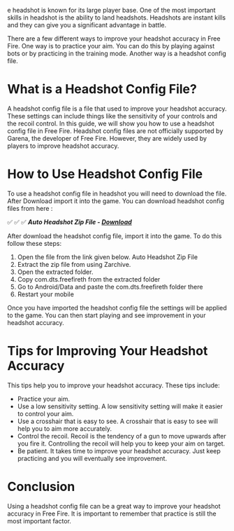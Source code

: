 e 
headshot is known for its large player base. One of the most important skills in headshot is the ability to land headshots. Headshots are instant kills and they can give you a significant advantage in battle.

There are a few different ways to improve your headshot accuracy in Free Fire. One way is to practice your aim. You can do this by playing against bots or by practicing in the training mode. Another way is a headshot config file.

# What is a Headshot Config File?

A headshot config file is a file that used to improve your headshot accuracy. These settings can include things like the sensitivity of your controls and the recoil control. In this guide, we will show you how to use a headshot config file in Free Fire. 
Headshot config files are not officially supported by Garena, the developer of Free Fire. However, they are widely used by players to improve headshot accuracy.

# How to Use Headshot Config File

To use a headshot config file in headshot you will need to download the file. After Download import it into the game. You can download headshot config files from here :

✅ ✅ ✅   ***Auto Headshot Zip File - [Download](https://dlgram.com/WDJKO)***

After download the headshot config file, import it into the game. To do this  follow these steps:

1) Open the file from the link given below.
Auto Headshot Zip File
2) Extract the zip file from using Zarchive.
3) Open the extracted folder.
4) Copy com.dts.freefireth from the extracted folder
5) Go to Android/Data and paste the com.dts.freefireth folder there
6) Restart your mobile

Once you have imported the headshot config file the settings will be applied to the game. You can then start playing and see improvement in your headshot accuracy.

# Tips for Improving Your Headshot Accuracy

This tips help you to improve your headshot accuracy. These tips include:

* Practice your aim.  
* Use a low sensitivity setting. A low sensitivity setting will make it easier to control your aim.
* Use a crosshair that is easy to see. A crosshair that is easy to see will help you to aim more accurately.
* Control the recoil. Recoil is the tendency of a gun to move upwards after you fire it. Controlling the recoil will help you to keep your aim on target.
* Be patient. It takes time to improve your headshot accuracy. Just keep practicing and you will eventually see improvement.

# Conclusion

Using a headshot config file can be a great way to improve your headshot accuracy in Free Fire. It is important to remember that practice is still the most important factor. 
